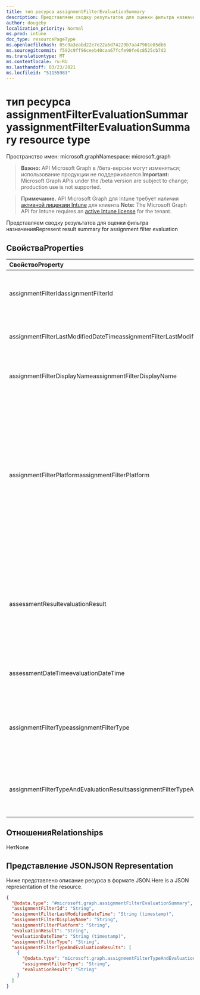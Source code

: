```yaml
---
title: тип ресурса assignmentFilterEvaluationSummary
description: Представляем сводку результатов для оценки фильтра назначения
author: dougeby
localization_priority: Normal
ms.prod: intune
doc_type: resourcePageType
ms.openlocfilehash: 05c9a3eabd22e7e22a6d74229b7aa47901e05db6
ms.sourcegitcommit: f592c9ff96ceeb40caa67fcfe90fe6c8525cb7d2
ms.translationtype: MT
ms.contentlocale: ru-RU
ms.lasthandoff: 03/23/2021
ms.locfileid: "51155983"
---
```

# <a name="assignmentfilterevaluationsummary-resource-type"></a><span data-ttu-id="55ff9-103">тип ресурса assignmentFilterEvaluationSummary</span><span class="sxs-lookup"><span data-stu-id="55ff9-103">assignmentFilterEvaluationSummary resource type</span></span>

<span data-ttu-id="55ff9-104">Пространство имен: microsoft.graph</span><span class="sxs-lookup"><span data-stu-id="55ff9-104">Namespace: microsoft.graph</span></span>

> <span data-ttu-id="55ff9-105">**Важно:** API Microsoft Graph в /бета-версии могут изменяться; использование продукции не поддерживается.</span><span class="sxs-lookup"><span data-stu-id="55ff9-105">**Important:** Microsoft Graph APIs under the /beta version are subject to change; production use is not supported.</span></span>

> <span data-ttu-id="55ff9-106">**Примечание.** API Microsoft Graph для Intune требует наличия [активной лицензии Intune](https://go.microsoft.com/fwlink/?linkid=839381) для клиента.</span><span class="sxs-lookup"><span data-stu-id="55ff9-106">**Note:** The Microsoft Graph API for Intune requires an [active Intune license](https://go.microsoft.com/fwlink/?linkid=839381) for the tenant.</span></span>

<span data-ttu-id="55ff9-107">Представляем сводку результатов для оценки фильтра назначения</span><span class="sxs-lookup"><span data-stu-id="55ff9-107">Represent result summary for assignment filter evaluation</span></span>

## <a name="properties"></a><span data-ttu-id="55ff9-108">Свойства</span><span class="sxs-lookup"><span data-stu-id="55ff9-108">Properties</span></span>
|<span data-ttu-id="55ff9-109">Свойство</span><span class="sxs-lookup"><span data-stu-id="55ff9-109">Property</span></span>|<span data-ttu-id="55ff9-110">Тип</span><span class="sxs-lookup"><span data-stu-id="55ff9-110">Type</span></span>|<span data-ttu-id="55ff9-111">Описание</span><span class="sxs-lookup"><span data-stu-id="55ff9-111">Description</span></span>|
|:---|:---|:---|
|<span data-ttu-id="55ff9-112">assignmentFilterId</span><span class="sxs-lookup"><span data-stu-id="55ff9-112">assignmentFilterId</span></span>|<span data-ttu-id="55ff9-113">Строка</span><span class="sxs-lookup"><span data-stu-id="55ff9-113">String</span></span>|<span data-ttu-id="55ff9-114">Уникальный идентификатор для объекта фильтра назначения</span><span class="sxs-lookup"><span data-stu-id="55ff9-114">Unique identifier for the assignment filter object</span></span>|
|<span data-ttu-id="55ff9-115">assignmentFilterLastModifiedDateTime</span><span class="sxs-lookup"><span data-stu-id="55ff9-115">assignmentFilterLastModifiedDateTime</span></span>|<span data-ttu-id="55ff9-116">DateTimeOffset</span><span class="sxs-lookup"><span data-stu-id="55ff9-116">DateTimeOffset</span></span>|<span data-ttu-id="55ff9-117">Время последнего изменения фильтра назначения.</span><span class="sxs-lookup"><span data-stu-id="55ff9-117">The time the assignment filter was last modified.</span></span>|
|<span data-ttu-id="55ff9-118">assignmentFilterDisplayName</span><span class="sxs-lookup"><span data-stu-id="55ff9-118">assignmentFilterDisplayName</span></span>|<span data-ttu-id="55ff9-119">Строка</span><span class="sxs-lookup"><span data-stu-id="55ff9-119">String</span></span>|<span data-ttu-id="55ff9-120">Имя администратора для фильтра назначения.</span><span class="sxs-lookup"><span data-stu-id="55ff9-120">The admin defined name for assignment filter.</span></span>|
|<span data-ttu-id="55ff9-121">assignmentFilterPlatform</span><span class="sxs-lookup"><span data-stu-id="55ff9-121">assignmentFilterPlatform</span></span>|[<span data-ttu-id="55ff9-122">devicePlatformType</span><span class="sxs-lookup"><span data-stu-id="55ff9-122">devicePlatformType</span></span>](../resources/intune-shared-deviceplatformtype.md)|<span data-ttu-id="55ff9-123">Платформа, для которой создается фильтр назначения.</span><span class="sxs-lookup"><span data-stu-id="55ff9-123">The platform for which this assignment filter is created.</span></span> <span data-ttu-id="55ff9-124">Возможные значения: `android`, `androidForWork`, `iOS`, `macOS`, `windowsPhone81`, `windows81AndLater`, `windows10AndLater`, `androidWorkProfile`, `unknown`.</span><span class="sxs-lookup"><span data-stu-id="55ff9-124">Possible values are: `android`, `androidForWork`, `iOS`, `macOS`, `windowsPhone81`, `windows81AndLater`, `windows10AndLater`, `androidWorkProfile`, `unknown`.</span></span>|
|<span data-ttu-id="55ff9-125">assessmentResult</span><span class="sxs-lookup"><span data-stu-id="55ff9-125">evaluationResult</span></span>|[<span data-ttu-id="55ff9-126">assignmentFilterEvaluationResult</span><span class="sxs-lookup"><span data-stu-id="55ff9-126">assignmentFilterEvaluationResult</span></span>](../resources/intune-policyset-assignmentfilterevaluationresult.md)|<span data-ttu-id="55ff9-127">Результат оценки фильтра назначения.</span><span class="sxs-lookup"><span data-stu-id="55ff9-127">Assignment filter evaluation result.</span></span> <span data-ttu-id="55ff9-128">Возможные значения: `unknown`, `match`, `notMatch`, `inconclusive`, `failure`, `notEvaluated`.</span><span class="sxs-lookup"><span data-stu-id="55ff9-128">Possible values are: `unknown`, `match`, `notMatch`, `inconclusive`, `failure`, `notEvaluated`.</span></span>|
|<span data-ttu-id="55ff9-129">assessmentDateTime</span><span class="sxs-lookup"><span data-stu-id="55ff9-129">evaluationDateTime</span></span>|<span data-ttu-id="55ff9-130">DateTimeOffset</span><span class="sxs-lookup"><span data-stu-id="55ff9-130">DateTimeOffset</span></span>|<span data-ttu-id="55ff9-131">Был оценен фильтр назначения времени.</span><span class="sxs-lookup"><span data-stu-id="55ff9-131">The time assignment filter was evaluated.</span></span>|
|<span data-ttu-id="55ff9-132">assignmentFilterType</span><span class="sxs-lookup"><span data-stu-id="55ff9-132">assignmentFilterType</span></span>|[<span data-ttu-id="55ff9-133">deviceAndAppManagementAssignmentFilterType</span><span class="sxs-lookup"><span data-stu-id="55ff9-133">deviceAndAppManagementAssignmentFilterType</span></span>](../resources/intune-shared-deviceandappmanagementassignmentfiltertype.md)|<span data-ttu-id="55ff9-134">Указать тип фильтра либо включить, либо исключить.</span><span class="sxs-lookup"><span data-stu-id="55ff9-134">Indicate filter type either include or exclude.</span></span> <span data-ttu-id="55ff9-135">Возможные значения: `none`, `include`, `exclude`.</span><span class="sxs-lookup"><span data-stu-id="55ff9-135">Possible values are: `none`, `include`, `exclude`.</span></span>|
|<span data-ttu-id="55ff9-136">assignmentFilterTypeAndEvaluationResults</span><span class="sxs-lookup"><span data-stu-id="55ff9-136">assignmentFilterTypeAndEvaluationResults</span></span>|<span data-ttu-id="55ff9-137">[assignmentFilterTypeAndEvaluationResult](../resources/intune-policyset-assignmentfiltertypeandevaluationresult.md) collection</span><span class="sxs-lookup"><span data-stu-id="55ff9-137">[assignmentFilterTypeAndEvaluationResult](../resources/intune-policyset-assignmentfiltertypeandevaluationresult.md) collection</span></span>|<span data-ttu-id="55ff9-138">Коллекция типов фильтров и их соответствующих результатов оценки.</span><span class="sxs-lookup"><span data-stu-id="55ff9-138">A collection of filter types and their corresponding evaluation results.</span></span>|

## <a name="relationships"></a><span data-ttu-id="55ff9-139">Отношения</span><span class="sxs-lookup"><span data-stu-id="55ff9-139">Relationships</span></span>
<span data-ttu-id="55ff9-140">Нет</span><span class="sxs-lookup"><span data-stu-id="55ff9-140">None</span></span>

## <a name="json-representation"></a><span data-ttu-id="55ff9-141">Представление JSON</span><span class="sxs-lookup"><span data-stu-id="55ff9-141">JSON Representation</span></span>
<span data-ttu-id="55ff9-142">Ниже представлено описание ресурса в формате JSON.</span><span class="sxs-lookup"><span data-stu-id="55ff9-142">Here is a JSON representation of the resource.</span></span>
<!-- {
  "blockType": "resource",
  "@odata.type": "microsoft.graph.assignmentFilterEvaluationSummary"
}
-->
``` json
{
  "@odata.type": "#microsoft.graph.assignmentFilterEvaluationSummary",
  "assignmentFilterId": "String",
  "assignmentFilterLastModifiedDateTime": "String (timestamp)",
  "assignmentFilterDisplayName": "String",
  "assignmentFilterPlatform": "String",
  "evaluationResult": "String",
  "evaluationDateTime": "String (timestamp)",
  "assignmentFilterType": "String",
  "assignmentFilterTypeAndEvaluationResults": [
    {
      "@odata.type": "microsoft.graph.assignmentFilterTypeAndEvaluationResult",
      "assignmentFilterType": "String",
      "evaluationResult": "String"
    }
  ]
}
```




